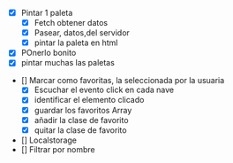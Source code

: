- [x] Pintar 1 paleta
  - [x] Fetch obtener datos
  - [x] Pasear, datos,del servidor
  - [x] pintar la paleta en html
- [x] POnerlo bonito
- [x] pintar muchas las paletas
- [] Marcar como favoritas, la seleccionada por la usuaria
  - [x] Escuchar el evento click en cada nave
  - [x] identificar el elemento clicado
  - [x] guardar los favoritos Array
  - [x] añadir la clase de favorito
  - [x] quitar la clase de favorito
- [] Localstorage
- [] Filtrar por nombre
